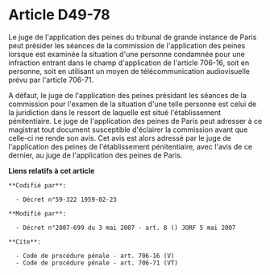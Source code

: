# Article D49-78

Le juge de l'application des peines du tribunal de grande instance de Paris peut présider les séances de la commission de
l'application des peines lorsque est examinée la situation d'une personne condamnée pour une infraction entrant dans le champ
d'application de l'article 706-16, soit en personne, soit en utilisant un moyen de télécommunication audiovisuelle prévu par
l'article 706-71. 

A défaut, le juge de l'application des peines présidant les séances de la commission pour l'examen de la situation d'une
telle personne est celui de la juridiction dans le ressort de laquelle est situé l'établissement pénitentiaire. Le juge de
l'application des peines de Paris peut adresser à ce magistrat tout document susceptible d'éclairer la commission avant que
celle-ci ne rende son avis. Cet avis est alors adressé par le juge de l'application des peines de l'établissement
pénitentiaire, avec l'avis de ce dernier, au juge de l'application des peines de Paris.

**Liens relatifs à cet article**

	**Codifié par**:

	  - Décret n°59-322 1959-02-23

	**Modifié par**:

	  - Décret n°2007-699 du 3 mai 2007 - art. 8 () JORF 5 mai 2007

	**Cite**:

	  - Code de procédure pénale - art. 706-16 (V)
	  - Code de procédure pénale - art. 706-71 (VT)
